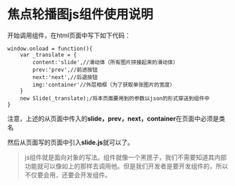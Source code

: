 
焦点轮播图js组件使用说明
===============
开始调用组件，在html页面中写下如下代码：

	window.onload = function(){
		var _translate = {
			content:'slide',//滑动体（所有图片拼接起来的滑动体）
			prev:'prev',//前进按钮
			next:'next',//后退按钮
			img:'container'//外层相框（为了获取单张图片的宽度）
		}
		new Slide(_translate);/将本页面要用到的参数以json的形式穿送到组件中
	}

注意，上述的从页面中传入的**slide，prev，next，container**在页面中必须是类名

然后从页面写的页面中引入**slide.js**就可以了。

>js组件就是面向对象的写法。组件就像一个黑匣子，我们不需要知道其内部功能就可以像如上的那样去调用他。但是我们开发者是要开发组件的，所以不仅要会用，还要会开发组件。
